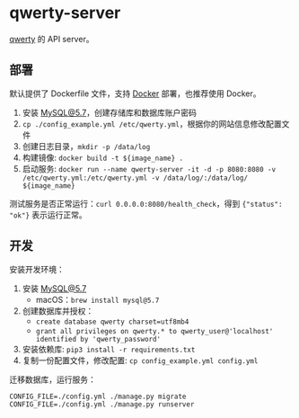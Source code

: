 # qwerty-server

[qwerty](http://getqwerty.org/) 的 API server。

## 部署

默认提供了 Dockerfile 文件，支持 [Docker](https://www.docker.com/) 部署，也推荐使用 Docker。

1. 安装 MySQL@5.7，创建存储库和数据库账户密码
1. `cp ./config_example.yml /etc/qwerty.yml`，根据你的网站信息修改配置文件
1. 创建日志目录，`mkdir -p /data/log`
1. 构建镜像: `docker build -t ${image_name} .`
1. 启动服务: `docker run --name qwerty-server -it -d -p 8080:8080 -v /etc/qwerty.yml:/etc/qwerty.yml -v /data/log/:/data/log/ ${image_name}`

测试服务是否正常运行：`curl 0.0.0.0:8080/health_check`，得到 `{"status": "ok"}` 表示运行正常。

## 开发

安装开发环境：

1. 安装 MySQL@5.7
   - macOS：`brew install mysql@5.7`
1. 创建数据库并授权：
   - `create database qwerty charset=utf8mb4`
   - `grant all privileges on qwerty.* to qwerty_user@'localhost' identified by 'qwerty_password'`
1. 安装依赖库: `pip3 install -r requirements.txt`
1. 复制一份配置文件，修改配置: `cp config_example.yml config.yml`

迁移数据库，运行服务：

``` shell
CONFIG_FILE=./config.yml ./manage.py migrate
CONFIG_FILE=./config.yml ./manage.py runserver
```
